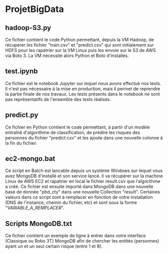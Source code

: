 # ProjetBigData

## hadoop-S3.py

Ce fichier contient le code Python permettant, depuis la VM Hadoop, de récuperer les fichier "train.csv" et "predict.csv" qui sont initialement sur HDFS pour les rapatrier sur la VM Linux puis les envoie sur le S3 de AWS via Boto 3. La VM nécessite alors Python et Boto d'installés.

## test.ipynb

Ce fichier est le notebook Jupyter sur lequel nous avons effectué nos tests. Il n'est pas nécessaire à la mise en production, mais il permet de reprendre la partie finale de nos travaux. Les tests présents dans le notebook ne sont pas représentatifs de l'ensemble des tests réalisés.

## predict.py

Ce fichier en Python contient le code permettant, à partir d'un modèle entraîné d'algorithme de classification, de prédire les risques des personnes du fichier "predict.csv" et les ajoute dans une nouvelle colonne à la fin du fichier.

## ec2-mongo.bat

Ce script en Batch est lancable depuis un système Windows sur lequel vous avez MongoDB d'installé et son service lancé. Il va récupérer sur la machine Linux de AWS EC2 et rapatrier en local le fichier result.csv que l'algorithme a créé. Ce fichier est ensuite importé dans MongoDB dans une nouvelle base de donnée "pbd_cty" dans une nouvelle Collection "result". Certaines valeurs dans ce script sont à remplacer en fonction de votre installation (DNS de l'instance, chemin du fichier, etc) et sont sous la forme "_VARIABLE_A_REMPLACER_".

## Scripts MongoDB.txt

Ce fichier contient un exemple de ligne à entrer dans votre interface (Classique ou Robo 3T) MongoDB afin de chercher les entités (personnes) ayant un et un seul certain risque (entre 1 et 8).
